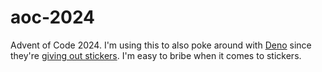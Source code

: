 # aoc-2024
Advent of Code 2024. I'm using this to also poke around with [Deno](https://deno.com/) since they're [giving out stickers](https://deno.com/blog/advent-of-code-2024). I'm easy to bribe when it comes to stickers. 
